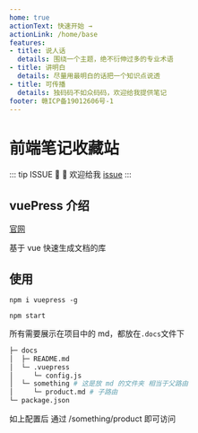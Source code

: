 ```yaml
---
home: true
actionText: 快速开始 →
actionLink: /home/base
features:
- title: 说人话
  details: 围绕一个主题，绝不衍伸过多的专业术语
- title: 讲明白
  details: 尽量用最明白的话把一个知识点说透
- title: 可传播
  details: 独码码不如众码码，欢迎给我提供笔记
footer: 赣ICP备19012606号-1
---
```


<ClientOnly>
  <base-video-index />
</ClientOnly>

# 前端笔记收藏站

<ClientOnly>
  <base-avatar-index />
</ClientOnly>

::: tip ISSUE
:tada: :100: 欢迎给我 [issue](https://github.com/duanxiongfei-2016/notes/issues)
:::

## vuePress 介绍

[官网](https://vuepress.vuejs.org/zh/)

基于 vue 快速生成文档的库

## 使用

`npm i vuepress -g`

`npm start`

所有需要展示在项目中的 md，都放在`.docs`文件下

```sh
├─ docs
│  ├─ README.md
│  └─ .vuepress
│     └─ config.js
│  └─ something # 这是放 md 的文件夹 相当于父路由
│     └─ product.md # 子路由
└─ package.json
```

如上配置后 通过 /something/product 即可访问
